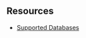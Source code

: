 ## Resources

* [Supported Databases](http://slick.lightbend.com/doc/3.3.0/supported-databases.html)
